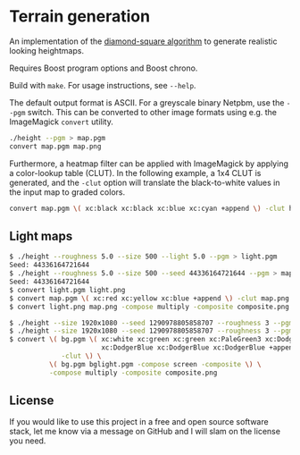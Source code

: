 Terrain generation
==================

An implementation of the
[diamond-square algorithm](http://en.wikipedia.org/wiki/Diamond-square_algorithm)
to generate realistic looking heightmaps.

Requires Boost program options and Boost chrono.

Build with `make`. For usage instructions, see `--help`.

The default output format is ASCII. For a greyscale binary Netpbm, use the
`--pgm` switch. This can be converted to other image formats using e.g. the
ImageMagick `convert` utility.

```sh
./height --pgm > map.pgm
convert map.pgm map.png
```

Furthermore, a heatmap filter can be applied with ImageMagick by applying a
color-lookup table (CLUT). In the following example, a 1x4 CLUT is generated,
and the `-clut` option will translate the black-to-white values in the input
map to graded colors.

```sh
convert map.pgm \( xc:black xc:black xc:blue xc:cyan +append \) -clut heatmap.png
```

Light maps
----------

```sh
$ ./height --roughness 5.0 --size 500 --light 5.0 --pgm > light.pgm
Seed: 44336164721644
$ ./height --roughness 5.0 --size 500 --seed 44336164721644 --pgm > map.pgm
Seed: 44336164721644
$ convert light.pgm light.png
$ convert map.pgm \( xc:red xc:yellow xc:blue +append \) -clut map.png
$ convert light.png map.png -compose multiply -composite composite.png
```

```sh
$ ./height --size 1920x1080 --seed 1290978805858707 --roughness 3 --pgm > bg.pgm
$ ./height --size 1920x1080 --seed 1290978805858707 --roughness 3 --pgm --light 5.0 > bglight.pgm
$ convert \( bg.pgm \( xc:white xc:green xc:green xc:PaleGreen3 xc:DodgerBlue \
                       xc:DodgerBlue xc:DodgerBlue xc:DodgerBlue +append \) \
             -clut \) \
          \( bg.pgm bglight.pgm -compose screen -composite \) \
          -compose multiply -composite composite.png
```

License
-------

If you would like to use this project in a free and open source software stack,
let me know via a message on GitHub and I will slam on the license you need.
